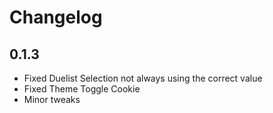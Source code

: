 # Changelog

## 0.1.3

- Fixed Duelist Selection not always using the correct value
- Fixed Theme Toggle Cookie
- Minor tweaks

